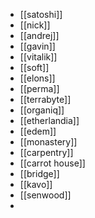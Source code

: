 - [[satoshi]]
- [[nick]]
- [[andrej]]
- [[gavin]]
- [[vitalik]]
- [[soft]]
- [[elons]]
- [[perma]]
- [[terrabyte]]
- [[organiq]]
- [[etherlandia]]
- [[edem]]
- [[monastery]]
- [[carpentry]]
- [[carrot house]]
- [[bridge]]
- [[kavo]]
- [[senwood]]
-
